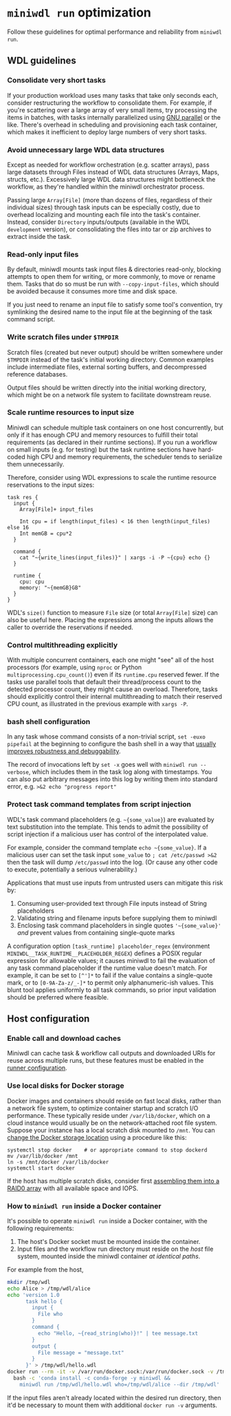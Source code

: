 # `miniwdl run` optimization

Follow these guidelines for optimal performance and reliability from `miniwdl run`.

## WDL guidelines

### Consolidate very short tasks

If your production workload uses many tasks that take only seconds each, consider restructuring the workflow to consolidate them. For example, if you're scattering over a large array of very small items, try processing the items in batches, with tasks internally parallelized using [GNU parallel](https://www.gnu.org/software/parallel/) or the like. There's overhead in scheduling and provisioning each task container, which makes it inefficient to deploy large numbers of very short tasks. 

### Avoid unnecessary large WDL data structures

Except as needed for workflow orchestration (e.g. scatter arrays), pass large datasets through Files instead of WDL data structures (Arrays, Maps, structs, etc.). Excessively large WDL data structures might bottleneck the workflow, as they're handled within the miniwdl orchestrator process.

Passing large `Array[File]` (more than dozens of files, regardless of their individual sizes) through task inputs can be especially costly, due to overhead localizing and mounting each file into the task's container. Instead, consider `Directory` inputs/outputs (available in the WDL `development` version), or consolidating the files into tar or zip archives to extract inside the task.

### Read-only input files

By default, miniwdl mounts task input files & directories read-only, blocking attempts to open them for writing, or more commonly, to move or rename them. Tasks that do so must be run with `--copy-input-files`, which should be avoided because it consumes more time and disk space.

If you just need to rename an input file to satisfy some tool's convention, try symlinking the desired name to the input file at the beginning of the task command script.

### Write scratch files under `$TMPDIR`

Scratch files (created but never output) should be written somewhere under `$TMPDIR` instead of the task's initial working directory. Common examples include intermediate files, external sorting buffers, and decompressed reference databases.

Output files should be written directly into the initial working directory, which might be on a network file system to facilitate downstream reuse.

### Scale runtime resources to input size

Miniwdl can schedule multiple task containers on one host concurrently, but only if it has enough CPU and memory resources to fulfill their total requirements (as declared in their runtime sections). If you run a workflow on small inputs (e.g. for testing) but the task runtime sections have hard-coded high CPU and memory requirements, the scheduler tends to serialize them unnecessarily.

Therefore, consider using WDL expressions to scale the runtime resource reservations to the input sizes:

```wdl
task res {
  input {
    Array[File]+ input_files

    Int cpu = if length(input_files) < 16 then length(input_files) else 16
    Int memGB = cpu*2
  }

  command {
    cat "~{write_lines(input_files)}" | xargs -i -P ~{cpu} echo {}
  }

  runtime {
    cpu: cpu
    memory: "~{memGB}GB"
  }
}
```

WDL's `size()` function to measure `File` size (or total `Array[File]` size) can also be useful here. Placing the expressions among the inputs allows the caller to override the reservations if needed.

### Control multithreading explicitly

With multiple concurrent containers, each one might "see" all of the host processors (for example, using `nproc` or Python `multiprocessing.cpu_count()`) even if its `runtime.cpu` reserved fewer. If the tasks use parallel tools that default their thread/process count to the detected processor count, they might cause an overload. Therefore, tasks should explicitly control their internal multithreading to match their reserved CPU count, as illustrated in the previous example with `xargs -P`.

### bash shell configuration

In any task whose command consists of a non-trivial script, `set -euxo pipefail` at the beginning to configure the bash shell in a way that [usually improves robustness and debuggability](https://vaneyckt.io/posts/safer_bash_scripts_with_set_euxo_pipefail/).

The record of invocations left by `set -x` goes well with `miniwdl run --verbose`, which includes them in the task log along with timestamps. You can also put arbitrary messages into this log by writing them into standard error, e.g. `>&2 echo "progress report"`

### Protect task command templates from script injection

WDL's task command placeholders (e.g. `~{some_value}`) are evaluated by text substitution into the template. This tends to admit the possibility of script injection if a malicious user has control of the interpolated value.

For example, consider the command template `echo ~{some_value}`. If a malicious user can set the task input `some_value` to `; cat /etc/passwd >&2` then the task will dump `/etc/passwd` into the log. (Or cause any other code to execute, potentially a serious vulnerability.)

Applications that must use inputs from untrusted users can mitigate this risk by:

1. Consuming user-provided text through File inputs instead of String placeholders
2. Validating string and filename inputs before supplying them to miniwdl
3. Enclosing task command placeholders in single quotes `'~{some_value}'` *and* prevent values from containing single-quote marks

A configuration option `[task_runtime] placeholder_regex` (environment `MINIWDL__TASK_RUNTIME__PLACEHOLDER_REGEX`) defines a POSIX regular expression for allowable values; it causes miniwdl to fail the evaluation of any task command placeholder if the runtime value doesn't match. For example, it can be set to `[^']*` to fail if the value contains a single-quote mark, or to `[0-9A-Za-z/_-]*` to permit only alphanumeric-ish values. This blunt tool applies uniformly to all task commands, so prior input validation should be preferred where feasible.

## Host configuration

### Enable call and download caches

Miniwdl can cache task & workflow call outputs and downloaded URIs for reuse across multiple runs, but these features must be enabled in the [runner configuration](runner_reference.html#configuration).

### Use local disks for Docker storage

Docker images and containers should reside on fast local disks, rather than a network file system, to optimize container startup and scratch I/O performance. These typically reside under `/var/lib/docker`, which on a cloud instance would usually be on the network-attached root file system. Suppose your instance has a local scratch disk mounted to `/mnt`. You can [change the Docker storage location](https://linuxconfig.org/how-to-move-docker-s-default-var-lib-docker-to-another-directory-on-ubuntu-debian-linux) using a procedure like this:

```
systemctl stop docker    # or appropriate command to stop dockerd
mv /var/lib/docker /mnt
ln -s /mnt/docker /var/lib/docker
systemctl start docker
```

If the host has multiple scratch disks, consider first [assembling them into a RAID0 array](https://gist.github.com/joemiller/6049831) with all available space and IOPS.

### How to `miniwdl run` inside a Docker container

It's possible to operate `miniwdl run` inside a Docker container, with the following requirements:

1. The host's Docker socket must be mounted inside the container.
2. Input files and the workflow run directory must reside on the *host* file system, mounted inside the miniwdl container *at identical paths*.

For example from the host,

```bash
mkdir /tmp/wdl
echo Alice > /tmp/wdl/alice
echo 'version 1.0
      task hello {
        input {
          File who
        }
        command {
          echo "Hello, ~{read_string(who)}!" | tee message.txt
        }
        output {
          File message = "message.txt"
        }
      }' > /tmp/wdl/hello.wdl
docker run --rm -it -v /var/run/docker.sock:/var/run/docker.sock -v /tmp/wdl:/tmp/wdl continuumio/miniconda3 \
  bash -c 'conda install -c conda-forge -y miniwdl &&
    miniwdl run /tmp/wdl/hello.wdl who=/tmp/wdl/alice --dir /tmp/wdl'
```

If the input files aren't already located within the desired run directory, then it'd be necessary to mount them with additional `docker run -v` arguments.
